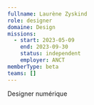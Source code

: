 ```yaml
---
fullname: Laurène Zyskind
role: designer
domaine: Design
missions:
  - start: 2023-05-09
    end: 2023-09-30
    status: independent
    employer: ANCT
memberType: beta
teams: []
---
```

Designer numérique